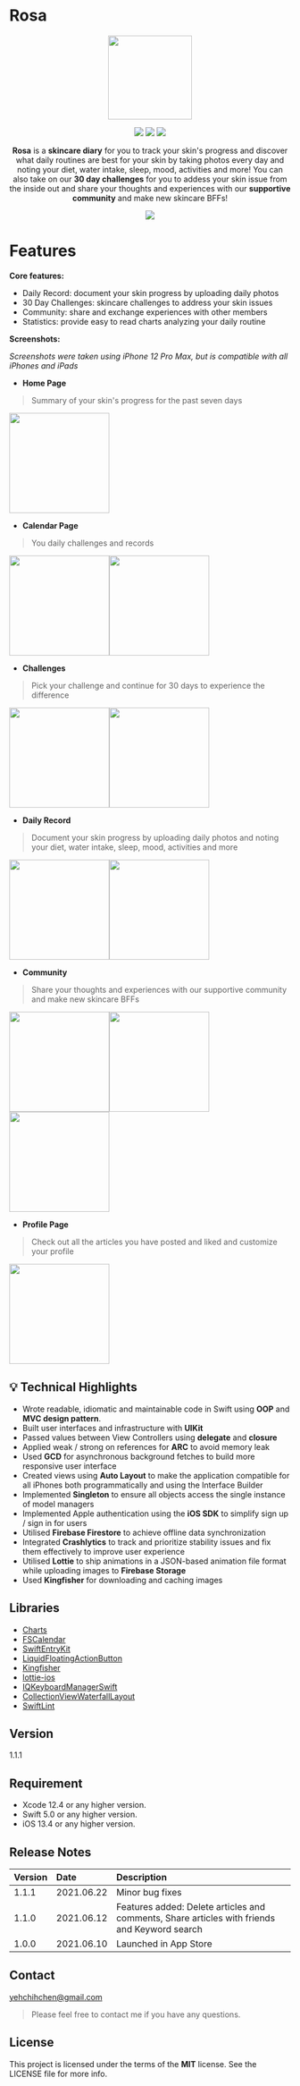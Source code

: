 # Rosa

<p align="center">
  <img width="150" height="150" src="https://github.com/aimeeyeh/Rosa/blob/main/images/Rosa_Icon.png">
</p>

<p align="center">
   <img src="https://img.shields.io/github/license/Naereen/StrapDown.js.svg"> 
   <img src="https://img.shields.io/github/release/Naereen/StrapDown.js.svg"> 
   <img src="https://cocoapod-badges.herokuapp.com/p/NSStringMask/badge.svg"> 
</p>

<p align="center">
  <b>Rosa</b> is a <b>skincare diary</b> for you to track your skin's progress and discover what daily routines are best for your skin by taking photos every day and noting your diet, water intake, sleep, mood, activities and more! You can also take on our <b>30 day challenges</b> for you to addess your skin issue from the inside out and share your thoughts and experiences with our <b>supportive community</b> and make new skincare BFFs!
</p>

<p align="center">
  <a href="https://bit.ly/RosaSkincareDiary">
    <img src="https://github.com/aimeeyeh/Rosa/blob/main/images/App_Store_Badge_US.png"> 
  </a>
</p>

Features
=======
**Core features:**
- Daily Record: document your skin progress by uploading daily photos
- 30 Day Challenges: skincare challenges to address your skin issues
- Community: share and exchange experiences with other members
- Statistics: provide easy to read charts analyzing your daily routine

**Screenshots:**

*Screenshots were taken using iPhone 12 Pro Max, but is compatible with all iPhones and iPads*

 - **Home Page**
 >Summary of your skin's progress for the past seven days
 <img src="https://github.com/aimeeyeh/Rosa/blob/main/images/HomePage.png" width="179">
 
 
 - **Calendar Page**
 >You daily challenges and records
 
 <img src="https://github.com/aimeeyeh/Rosa/blob/main/images/CalendarPage.png" width="179"><img 
 src="https://github.com/aimeeyeh/Rosa/blob/main/images/FloatingButtonPage.png" width="179">
 
 - **Challenges**
 >Pick your challenge and continue for 30 days to experience the difference
 
 <img src="https://github.com/aimeeyeh/Rosa/blob/main/images/ChallengesPage.png" width="179"><img 
 src="https://github.com/aimeeyeh/Rosa/blob/main/images/ChallengeSuccess.png" width="179">

 - **Daily Record**
 >Document your skin progress by uploading daily photos and noting your diet, water intake, sleep, mood, activities and more 
 
 <img src="https://github.com/aimeeyeh/Rosa/blob/main/images/DetailRecord.png" width="179"><img 
 src="https://github.com/aimeeyeh/Rosa/blob/main/images/DetailRecord_Water.png" width="179">
 
 - **Community**
 >Share your thoughts and experiences with our supportive community and make new skincare BFFs  
 
 <img src="https://github.com/aimeeyeh/Rosa/blob/main/images/ArticlesPage.png" width="179"><img 
 src="https://github.com/aimeeyeh/Rosa/blob/main/images/ArticleDetail.png" width="179"><img 
 src="https://github.com/aimeeyeh/Rosa/blob/main/images/BlockUser.png" width="179">
 
 
 - **Profile Page**
 >Check out all the articles you have posted and liked and customize your profile
 
 <img src="https://github.com/aimeeyeh/Rosa/blob/main/images/ProfilePage.png" width="179">


## :bulb: Technical Highlights
- Wrote readable, idiomatic and maintainable code in Swift using <b>OOP</b> and <b>MVC design pattern</b>.
- Built user interfaces and infrastructure with <b>UIKit</b>
- Passed values between View Controllers using <b>delegate</b> and <b>closure</b>
- Applied weak / strong on references for <b>ARC</b> to avoid memory leak
- Used <b>GCD</b> for asynchronous background fetches to build more
responsive user interface
- Created views using <b>Auto Layout</b> to make the application compatible
for all iPhones both programmatically and using the Interface Builder
- Implemented <b>Singleton</b> to ensure all objects access the single instance
of model managers
- Implemented Apple authentication using the <b>iOS SDK</b> to simplify sign
up / sign in for users
- Utilised <b>Firebase Firestore</b> to achieve offline data synchronization
- Integrated <b>Crashlytics</b> to track and prioritize stability issues and fix them
effectively to improve user experience
- Utilised <b>Lottie</b> to ship animations in a JSON-based animation file format
while uploading images to <b>Firebase Storage</b>
- Used <b>Kingfisher</b> for downloading and caching images


## Libraries
- [Charts](https://github.com/danielgindi/Charts)
- [FSCalendar](https://github.com/WenchaoD/FSCalendar)
- [SwiftEntryKit](https://github.com/huri000/SwiftEntryKit)
- [LiquidFloatingActionButton](https://github.com/yoavlt/LiquidFloatingActionButton)
- [Kingfisher](https://github.com/onevcat/Kingfisher)
- [lottie-ios](https://github.com/airbnb/lottie-ios)
- [IQKeyboardManagerSwift](https://github.com/hackiftekhar/IQKeyboardManager)
- [CollectionViewWaterfallLayout](https://github.com/ecerney/CollectionViewWaterfallLayout)
- [SwiftLint](https://github.com/realm/SwiftLint)


## Version

1.1.1


## Requirement

- Xcode 12.4 or any higher version.
- Swift 5.0 or any higher version.
- iOS 13.4 or any higher version.


## Release Notes

| Version | Date | Description                                                                                     |
| :-------| :----|:------------------------------------------------------------------------------------------------|
| 1.1.1   | 2021.06.22 | Minor bug fixes|
| 1.1.0   | 2021.06.12 | Features added: Delete articles and comments, Share articles with friends and Keyword search |
| 1.0.0   | 2021.06.10 | Launched in App Store|


## Contact

[yehchihchen@gmail.com](yehchihchen@gmail.com)

>Please feel free to contact me if you have any questions.


## License

This project is licensed under the terms of the **MIT** license.
See the LICENSE file for more info.



